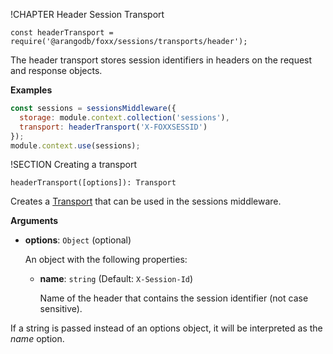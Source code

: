 !CHAPTER Header Session Transport

`const headerTransport = require('@arangodb/foxx/sessions/transports/header');`

The header transport stores session identifiers in headers on the request and response objects.

**Examples**

```js
const sessions = sessionsMiddleware({
  storage: module.context.collection('sessions'),
  transport: headerTransport('X-FOXXSESSID')
});
module.context.use(sessions);
```

!SECTION Creating a transport

`headerTransport([options]): Transport`

Creates a [Transport](README.md) that can be used in the sessions middleware.

**Arguments**

* **options**: `Object` (optional)

  An object with the following properties:

  * **name**: `string` (Default: `X-Session-Id`)

    Name of the header that contains the session identifier (not case sensitive).

If a string is passed instead of an options object, it will be interpreted as the *name* option.
